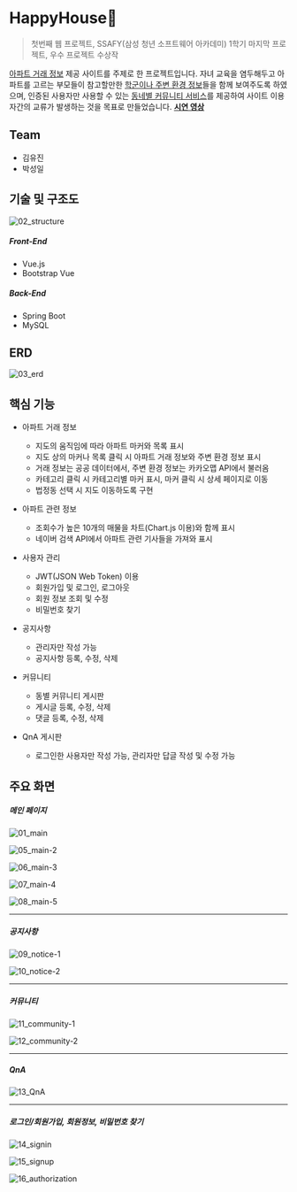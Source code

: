 # HappyHouse🏡

> 첫번째 웹 프로젝트, SSAFY(삼성 청년 소프트웨어 아카데미) 1학기 마지막 프로젝트, 우수 프로젝트 수상작

<u>아파트 거래 정보</u> 제공 사이트를 주제로 한 프로젝트입니다. 자녀 교육을 염두해두고 아파트를 고르는 부모들이 참고할만한 <u>학군이나 주변 환경 정보</u>들을 함께 보여주도록 하였으며, 인증된 사용자만 사용할 수 있는 <u>동네별 커뮤니티 서비스</u>를 제공하여 사이트 이용자간의 교류가 발생하는 것을 목표로 만들었습니다. [**시연 영상**](https://youtu.be/zkH_b0ycTug)



## Team

- 김유진
- 박성일



## 기술 및 구조도

![02_structure](https://user-images.githubusercontent.com/82884242/145828734-80ff22d5-95e7-4c71-95a7-6f9dd98c9365.png)

##### Front-End

- Vue.js
- Bootstrap Vue

##### Back-End

- Spring Boot
- MySQL



## ERD

![03_erd](https://user-images.githubusercontent.com/82884242/145827076-97eb5c9a-740d-4b7f-b469-c382b425a7e6.png)



## 핵심 기능

- 아파트 거래 정보
  - 지도의 움직임에 따라 아파트 마커와 목록 표시
  - 지도 상의 마커나 목록 클릭 시 아파트 거래 정보와 주변 환경 정보 표시
  - 거래 정보는 공공 데이터에서, 주변 환경 정보는 카카오맵 API에서 불러옴
  - 카테고리 클릭 시 카테고리별 마커 표시, 마커 클릭 시 상세 페이지로 이동
  - 법정동 선택 시 지도 이동하도록 구현 
- 아파트 관련 정보
  - 조회수가 높은 10개의 매물을 차트(Chart.js 이용)와 함께 표시
  - 네이버 검색 API에서 아파트 관련 기사들을 가져와 표시

- 사용자 관리
  - JWT(JSON Web Token) 이용
  - 회원가입 및 로그인, 로그아웃
  - 회원 정보 조회 및 수정
  - 비밀번호 찾기

- 공지사항
  - 관리자만 작성 가능
  - 공지사항 등록, 수정, 삭제

- 커뮤니티
  - 동별 커뮤니티 게시판
  - 게시글 등록, 수정, 삭제
  - 댓글 등록, 수정, 삭제
- QnA 게시판
  - 로그인한 사용자만 작성 가능, 관리자만 답글 작성 및 수정 가능



## 주요 화면

##### 메인 페이지

![01_main](https://user-images.githubusercontent.com/82884242/145827127-3d98e653-62e6-413d-86d2-e5a07ec58aa1.jpg)

![05_main-2](https://user-images.githubusercontent.com/82884242/145827156-9d5d0191-7cbb-4026-b364-518ddb982f1c.png)

![06_main-3](https://user-images.githubusercontent.com/82884242/145827199-75807bad-7ea1-4645-a7be-1819e1aef69a.png)

![07_main-4](https://user-images.githubusercontent.com/82884242/145827237-b399a1fa-8525-461c-9356-a090df6ce943.png)

![08_main-5](https://user-images.githubusercontent.com/82884242/145827273-42758506-f355-4781-8f2c-fe39e82842a6.png)

---

##### 공지사항

![09_notice-1](https://user-images.githubusercontent.com/82884242/145827301-42450a54-f04f-40cc-a32e-2f25a4a75f19.png)

![10_notice-2](https://user-images.githubusercontent.com/82884242/145827339-9b11307b-ab82-412c-84a1-405e3813e656.png)

---

##### 커뮤니티

![11_community-1](https://user-images.githubusercontent.com/82884242/145827353-616b7f7f-0406-4a2d-aaa2-a7eab83d5573.png)

![12_community-2](https://user-images.githubusercontent.com/82884242/145827398-c2655816-3125-44f8-8d2c-bd677a1b6ad8.png)

---

##### QnA

![13_QnA](https://user-images.githubusercontent.com/82884242/145827425-9940878a-a8e2-49ec-ad74-e268dc7852ad.png)

---

##### 로그인/회원가입, 회원정보, 비밀번호 찾기
![14_signin](https://user-images.githubusercontent.com/82884242/145827447-aeb0032f-3f64-412b-a232-1f2e23a0d049.png)

![15_signup](https://user-images.githubusercontent.com/82884242/145827463-a820ca44-fe4b-4191-8627-0fa4c11d9a1f.png)

![16_authorization](https://user-images.githubusercontent.com/82884242/145830191-a9c149a5-4190-4c8f-99cc-335d04eeefc5.png)


